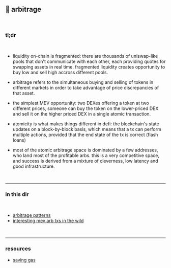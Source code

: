 ## 🥯 arbitrage

<br>

### tl;dr

<br>


* liquidity on-chain is fragmented: there are thousands of uniswap-like pools that don't communicate with each other, each providing quotes for swapping assets in real time. fragmented liquidity creates opportunity to buy low and sell high accross different pools.

* arbitrage refers to the simultaneous buying and selling of tokens in different markets 
in order to take advantage of price discrepancies of that asset.

* the simplest MEV opportunity: two DEXes offering a token at two different prices, someone can buy the token on the lower-priced DEX and sell it on the higher priced DEX in a single atomic transaction.

* atomicity is what makes things different in defi: the blockchain's state updates on a block-by-block basis, which means that a tx can perform multiple actions, provided that the end state of the tx is correct (flash loans)

* most of the atomic arbitrage space is dominated by a few addresses, who land most of the profitable arbs. this is a very competitive space, and success is derived from a mixture of cleverness, low latency and good infrastructure.

<br>

----

### in this dir

<br>

* [arbitrage patterns](patterns.md)
* [interesting mev arb txs in the wild](mev_bots_wild.md)


<br>

----

### resources



* [saving gas](https://github.com/go-outside-labs/blockchain-hacking/blob/main/solidity/saving_gas.md)

